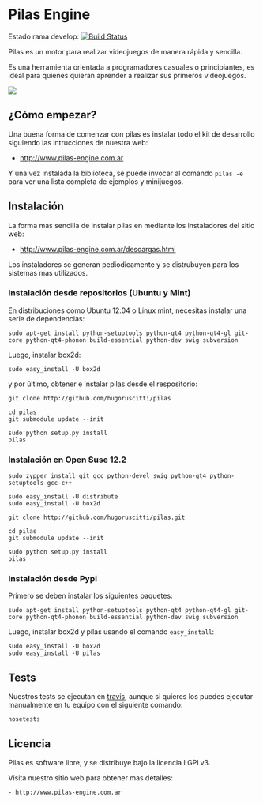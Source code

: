 # Pilas Engine

Estado rama develop: [![Build Status](https://travis-ci.org/hugoruscitti/pilas.png?branch=develop)](https://travis-ci.org/hugoruscitti/pilas)

Pilas es un motor para realizar videojuegos de manera rápida y sencilla.

Es una herramienta orientada a programadores casuales o principiantes, es ideal para quienes quieran aprender a realizar sus primeros videojuegos.

![](https://raw.github.com/hugoruscitti/pilas/master/preview.png)

## ¿Cómo empezar?

Una buena forma de comenzar con pilas es instalar todo el kit de desarrollo siguiendo las intrucciones de nuestra web:

- http://www.pilas-engine.com.ar

Y una vez instalada la biblioteca, se puede invocar al comando ``pilas -e`` para ver una lista completa de ejemplos y minijuegos.


## Instalación

La forma mas sencilla de instalar pilas en mediante los instaladores
del sitio web:

- http://www.pilas-engine.com.ar/descargas.html

Los instaladores se generan pediodicamente y se distrubuyen para
los sistemas mas utilizados.

### Instalación desde repositorios (Ubuntu y Mint)

En distribuciones como Ubuntu 12.04 o Linux mint, necesitas instalar
una serie de dependencias:

    sudo apt-get install python-setuptools python-qt4 python-qt4-gl git-core python-qt4-phonon build-essential python-dev swig subversion

Luego, instalar box2d:

    sudo easy_install -U box2d

y por último, obtener e instalar pilas desde el respositorio:

    git clone http://github.com/hugoruscitti/pilas
    
    cd pilas
    git submodule update --init 

    sudo python setup.py install
    pilas
    
### Instalación en Open Suse 12.2

    sudo zypper install git gcc python-devel swig python-qt4 python-setuptools gcc-c++

    sudo easy_install -U distribute 
    sudo easy_install -U box2d

    git clone http://github.com/hugoruscitti/pilas.git

    cd pilas
    git submodule update --init

    sudo python setup.py install
    pilas

### Instalación desde Pypi

Primero se deben instalar los siguientes paquetes:

    sudo apt-get install python-setuptools python-qt4 python-qt4-gl git-core python-qt4-phonon build-essential python-dev swig subversion

Luego, instalar box2d y pilas usando el comando ``easy_install``:

    sudo easy_install -U box2d
    sudo easy_install -U pilas

    
## Tests

Nuestros tests se ejecutan en [travis](https://travis-ci.org/hugoruscitti/pilas), aunque
si quieres los puedes ejecutar manualmente en tu equipo con el siguiente comando:

    nosetests

## Licencia

Pilas es software libre, y se distribuye bajo la licencia LGPLv3.

Visita nuestro sitio web para obtener mas detalles:

    - http://www.pilas-engine.com.ar
